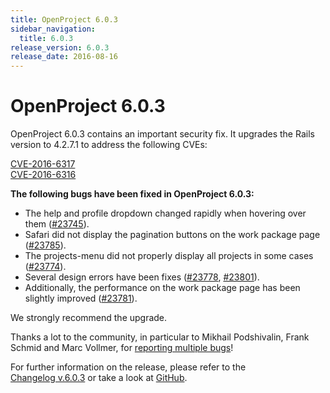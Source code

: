```yaml
---
title: OpenProject 6.0.3
sidebar_navigation:
  title: 6.0.3
release_version: 6.0.3
release_date: 2016-08-16
---
```


# OpenProject 6.0.3

OpenProject 6.0.3 contains an important security fix. It upgrades the
Rails version to 4.2.7.1 to address the following
CVEs:

[CVE-2016-6317](https://groups.google.com/forum/#!topic/ruby-security-ann/WccgKSKiPZA)  
[CVE-2016-6316](https://groups.google.com/forum/#!topic/ruby-security-ann/8B2iV2tPRSE)

**The following bugs have been fixed in OpenProject 6.0.3:**

  - The help and profile dropdown changed rapidly when hovering over
    them ([#23745](https://community.openproject.org/wp/23745)).
  - Safari did not display the pagination buttons on the work package
    page
    ([#23785](https://community.openproject.org/wp/23785)).
  - The projects-menu did not properly display all projects in some
    cases
    ([#23774](https://community.openproject.org/wp/23774)).
  - Several design errors have been fixes
    ([#23778](https://community.openproject.org/wp/23778),
    [#23801](https://community.openproject.org/wp/23801)).
  - Additionally, the performance on the work package page has been
    slightly improved
    ([#23781](https://community.openproject.org/wp/23781)).

We strongly recommend the upgrade.

Thanks a lot to the community, in particular to Mikhail Podshivalin,
Frank Schmid and Marc Vollmer, for [reporting multiple
bugs](../../../development/report-a-bug/)!

For further information on the release, please refer to the  
[Changelog v.6.0.3](https://community.openproject.org/versions/815)
or take a look at
[GitHub](https://github.com/opf/openproject/tree/v6.0.3).
